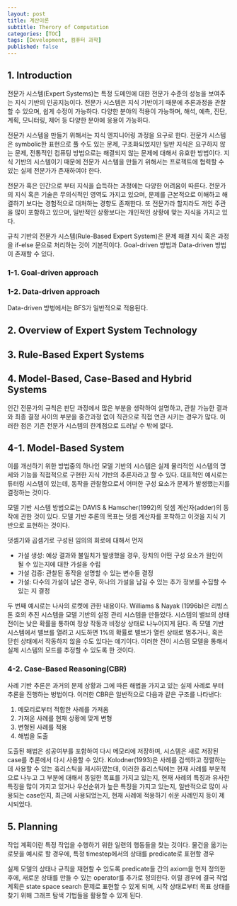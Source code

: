 ```yaml
---
layout: post
title: 계산이론
subtitle: Therory of Computation
categories: [TOC]
tags: [Development, 컴퓨터 과학]
published: false
---
```


## 1. Introduction

전문가 시스템(Expert Systems)는 특정 도메인에 대한 전문가 수준의 성능을 보여주는 지식 기반의 인공지능이다. 전문가 시스템은 지식 기반이기 때문에 추론과정을 관찰할 수 있으며, 쉽게 수정이 가능하다. 다양한 분야의 적용이 가능하며, 해석, 예측, 진단, 계획, 모니터링, 제어 등 다양한 분야에 응용이 가능하다.

전문가 시스템을 만들기 위해서는 지식 엔지니어링 과정을 요구로 한다. 전문가 시스템은 symbolic한 표현으로 풀 수도 있는 문제, 구조화되었지만 일반 지식은 요구하지 않는 문제, 전통적인 컴퓨팅 방법으로는 해결되지 않는 문제에 대해서 유효한 방법이다. 지식 기반의 시스템이기 때문에 전문가 시스템을 만들기 위해서는 프로젝트에 협력할 수 있는 실제 전문가가 존재하여야 한다.

전문가 혹은 인간으로 부터 지식을 습득하는 과정에는 다양한 어려움이 따른다. 전문가의 지식 혹은 기술은 무의식적인 영역도 가지고 있으며, 문제를 근본적으로 이해하고 해결하기 보다는 경험적으로 대처하는 경향도 존재한다. 또 전문가라 할지라도 개인 주관을 많이 포함하고 있으며, 일반적인 상황보다는 개인적인 상황에 맞는 지식을 가지고 있다.

규칙 기반의 전문가 시스템(Rule-Based Expert System)은 문제 해결 지식 혹은 과정을 if-else 문으로 처리하는 것이 기본적이다. Goal-driven 방법과 Data-driven 방법이 존재할 수 있다.

### 1-1. Goal-driven approach
<!-- 룰기반 전문가 시스템의 예제/goal-driven 방법 -->

<!-- 차 수리 과정의 and/or 그래프 -->

### 1-2. Data-driven approach

Data-driven 방벙에서는 BFS가 일반적으로 적용된다.

## 2. Overview of Expert System Technology

## 3. Rule-Based Expert Systems

## 4. Model-Based, Case-Based and Hybrid Systems

 인간 전문가의 규칙은 판단 과정에서 많은 부분을 생략하여 설명하고, 관찰 가능한 결과와 최종 결정 사이의 부분을 중간과정 없이 직관으로 직접 연관 시키는 경우가 많다. 이러한 점은 기존 전문가 시스템의 한계점으로 드러날 수 밖에 없다.

## 4-1. Model-Based System

 이를 개선하기 위한 방법중의 하나인 모델 기반의 시스템은 실제 물리적인 시스템의 명세와 기능을 직접적으로 구현한 지식 기반의 추론자라고 할 수 있다. 대표적인 예시로는 튜터링 시스템이 있는데, 동작을 관찰함으로서 어떠한 구성 요소가 문제가 발생했는지를 결정하는 것이다.

 모델 기반 시스템 방법으로는 DAVIS & Hamscher(1992)의 덧셈 계산자(adder)의 동작에 관한 것이 있다. 모델 기반 추론의 목표는 덧셈 계산자를 포착하고 이것을 지식 기반으로 표현하는 것이다.

 덧셈기와 곱셈기로 구성된 임의의 회로에 대해서 먼저
 * 가설 생성: 예상 결과와 불일치가 발생했을 경우, 장치의 어떤 구성 요소가 원인이 될 수 있는지에 대한 가설을 수립
 * 가설 검증: 관찰된 동작을 설명할 수 있는 변수들 결정
 * 가설: 다수의 가설이 남은 경우, 하나의 가설을 남길 수 있는 추가 정보를 수집할 수 있는 지 결정

두 번째 예시로는 나사의 로켓에 관한 내용이다. Williams & Nayak (1996b)은 리빙스톤 호의 추진 시스템을 모델 기반의 설정 관리 시스템을 만들었다. 시스템의 밸브의 상태 전이는 낮은 확률을 통하여 정상 작동과 비정상 상태로 나누어지게 된다. 즉 모델 기반 시스템에서 밸브를 열려고 시도하면 1%의 확률로 밸브가 열린 상태로 멈추거나, 혹은 닫힌 상태에서 작동하지 않을 수도 있다는 얘기이다. 이러한 전이 시스템 모델을 통해서 실제 시스템의 모드를 추정할 수 있도록 한 것이다.

### 4-2. Case-Based Reasoning(CBR)

사례 기반 추론은 과거의 문제 상황과 그에 따른 해법을 가지고 있는 실제 사례로 부터 추론을 진행하는 벙법이다. 이러한 CBR은 일반적으로 다음과 같은 구조를 나타낸다:

1. 메모리로부터 적합한 사례를 가져옴
2. 가져온 사례를 현재 상황에 맞게 변형
3. 변형된 사례를 적용
4. 해법을 도출

도출된 해법은 성공여부를 포함하여 다시 메모리에 저장하며, 시스템은 새로 저장된 case를 추론에서 다시 사용할 수 있다. Kolodner(1993)은 사례를 검색하고 정렬하는 데 사용할 수 있는 휴리스틱을 제시하였는데, 이러한 휴리스틱에는 현재 사례를 부분적으로 나누고 그 부분에 대해서 동일한 목표를 가지고 있는지, 현재 사례의 특징과 유사한 특징을 많이 가지고 있거나 우선순위가 높은 특징을 가지고 있는지, 일반적으로 많이 사용되는 case인지, 최근에 사용되었는지, 현재 사례에 적용하기 쉬운 사례인지 등이 제시되었다.


## 5. Planning

작업 계획이란 특정 작업을 수행하기 위한 일련의 행동들을 찾는 것이다. 
물건을 옮기는 로봇을 예시로 할 경우에, 특정 timestep에서의 상태를 predicate로 표현할 경우

실제 모델의 상태나 규칙을 재현할 수 있도록 predicate들 간의 axiom을 먼저 정의한 후에, 새로운 상태를 만들 수 있는 operator를 추가로 정의한다. 이럴 경우에 결국 작업 계획은 state space search 문제로 표현할 수 있게 되며, 시작 상태로부터 목표 상태를 찾기 위해 그래프 탐색 기법들을 활용할 수 있게 된다.


 
